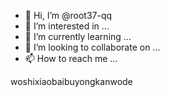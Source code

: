 - 👋 Hi, I’m @root37-qq
- 👀 I’m interested in ...
- 🌱 I’m currently learning ...
- 💞️ I’m looking to collaborate on ...
- 📫 How to reach me ...

<!---
root37-qq/root37-qq is a ✨ special ✨ repository because its `README.md` (this file) appears on your GitHub profile.
You can click the Preview link to take a look at your changes.
--->
woshixiaobaibuyongkanwode 
